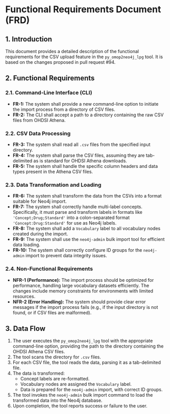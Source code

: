 # Functional Requirements Document (FRD)

## 1. Introduction

This document provides a detailed description of the functional requirements for the CSV upload feature in the `py_omop2neo4j_lpg` tool. It is based on the changes proposed in pull request #94.

## 2. Functional Requirements

### 2.1. Command-Line Interface (CLI)

*   **FR-1:** The system shall provide a new command-line option to initiate the import process from a directory of CSV files.
*   **FR-2:** The CLI shall accept a path to a directory containing the raw CSV files from OHDSI Athena.

### 2.2. CSV Data Processing

*   **FR-3:** The system shall read all `.csv` files from the specified input directory.
*   **FR-4:** The system shall parse the CSV files, assuming they are tab-delimited as is standard for OHDSI Athena downloads.
*   **FR-5:** The system shall handle the specific column headers and data types present in the Athena CSV files.

### 2.3. Data Transformation and Loading

*   **FR-6:** The system shall transform the data from the CSVs into a format suitable for Neo4j import.
*   **FR-7:** The system shall correctly handle multi-label concepts. Specifically, it must parse and transform labels in formats like `'Concept;Drug;Standard'` into a colon-separated format `'Concept:Drug:Standard'` for use as Neo4j labels.
*   **FR-8:** The system shall add a `Vocabulary` label to all vocabulary nodes created during the import.
*   **FR-9:** The system shall use the `neo4j-admin` bulk import tool for efficient data loading.
*   **FR-10:** The system shall correctly configure ID groups for the `neo4j-admin` import to prevent data integrity issues.

### 2.4. Non-Functional Requirements

*   **NFR-1 (Performance):** The import process should be optimized for performance, handling large vocabulary datasets efficiently. The changes include memory constraints for environments with limited resources.
*   **NFR-2 (Error Handling):** The system should provide clear error messages if the import process fails (e.g., if the input directory is not found, or if CSV files are malformed).

## 3. Data Flow

1.  The user executes the `py_omop2neo4j_lpg` tool with the appropriate command-line option, providing the path to the directory containing the OHDSI Athena CSV files.
2.  The tool scans the directory for `.csv` files.
3.  For each CSV file, the tool reads the data, parsing it as a tab-delimited file.
4.  The data is transformed:
    *   Concept labels are re-formatted.
    *   Vocabulary nodes are assigned the `Vocabulary` label.
    *   Data is prepared for the `neo4j-admin` import, with correct ID groups.
5.  The tool invokes the `neo4j-admin` bulk import command to load the transformed data into the Neo4j database.
6.  Upon completion, the tool reports success or failure to the user.

